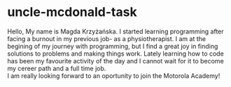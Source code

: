 # uncle-mcdonald-task
Hello,
My name is Magda Krzyżańska. I started learning programming after facing a burnout in my previous job- as a physiotherapist.
I am at the begining of my journey with programming, but I find a great joy in finding solutions to problems and making things work. 
Lately learning how to code has been my favourite activity of the day and I cannot wait for it to become my cereer path and a full time job.  
I am really looking forward to an oportunity to join the Motorola Academy!
